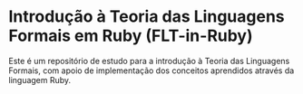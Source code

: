 # Introdução à Teoria das Linguagens Formais em Ruby (FLT-in-Ruby)

Este é um repositório de estudo para a introdução à Teoria das Linguagens Formais, com apoio de implementação dos
conceitos aprendidos através da linguagem Ruby.
